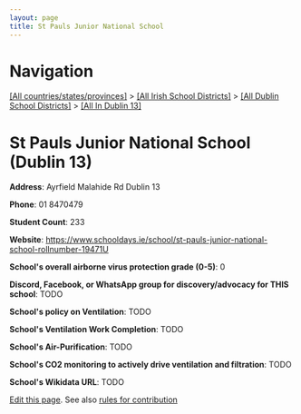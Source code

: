 ```yaml
---
layout: page
title: St Pauls Junior National School
---
```

# Navigation

[[All countries/states/provinces]](../../../..) > [[All Irish School Districts]](../../..) > [[All Dublin School Districts]](../..) > [[All In Dublin 13]](..)

# St Pauls Junior National School (Dublin 13)

**Address**: Ayrfield Malahide Rd Dublin 13

**Phone**: 01 8470479

**Student Count**: 233

**Website**: <https://www.schooldays.ie/school/st-pauls-junior-national-school-rollnumber-19471U>

**School's overall airborne virus protection grade (0-5)**: 0

**Discord, Facebook, or WhatsApp group for discovery/advocacy for THIS school**: TODO

**School's policy on Ventilation**: TODO

**School's Ventilation Work Completion**: TODO

**School's Air-Purification**: TODO

**School's CO2 monitoring to actively drive ventilation and filtration**: TODO

**School's Wikidata URL**: TODO


[Edit this page](https://github.com/ventilate-schools/Ireland/edit/main/./Dublin_13/St_Pauls_Junior_National_School.md). See also [rules for contribution](../../../contribution-rules/)